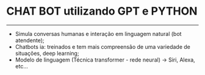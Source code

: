 # **CHAT BOT utilizando GPT e PYTHON**
---
* Simula conversas humanas e interação em linguagem natural (bot atendente);
* Chatbots ia: treinados e tem mais compreensão de uma variedade de situações, deep learning;
* Modelo de linguagem (Técnica transformer - rede neural) -> Siri, Alexa, etc...
